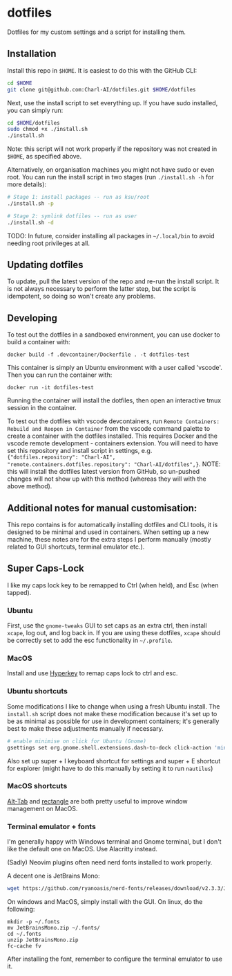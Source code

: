 # dotfiles

Dotfiles for my custom settings and a script for installing them.

## Installation

Install this repo in `$HOME`. It is easiest to do this with the GitHub CLI:

```bash
cd $HOME
git clone git@github.com:Charl-AI/dotfiles.git $HOME/dotfiles
```

Next, use the install script to set everything up. If you have sudo installed, you can simply run:

```bash
cd $HOME/dotfiles
sudo chmod +x ./install.sh
./install.sh
```

Note: this script will not work properly if the repository was not created in `$HOME`, as specified above.

Alternatively, on organisation machines you might not have sudo or even root. You can run the install script in two stages (run `./install.sh -h` for more details):

```bash
# Stage 1: install packages -- run as ksu/root
./install.sh -p

# Stage 2: symlink dotfiles -- run as user
./install.sh -d
```

TODO: In future, consider installing all packages in `~/.local/bin` to avoid needing root privileges at all.

## Updating dotfiles

To update, pull the latest version of the repo and re-run the install script. It is not always necessary to perform the latter step, but the script is idempotent, so doing so won't create any problems.

## Developing

To test out the dotfiles in a sandboxed environment, you can use docker to build a container with:

`docker build -f .devcontainer/Dockerfile . -t dotfiles-test`

This container is simply an Ubuntu environment with a user called 'vscode'. Then you can run the container with:

`docker run -it dotfiles-test`

Running the container will install the dotfiles, then open an interactive tmux session in the container.

To test out the dotfiles with vscode devcontainers, run `Remote Containers: Rebuild and Reopen in Container` from the vscode command palette to create a container with the dotfiles installed. This requires Docker and the vscode remote development - containers extension. You will need to have set this repository and install script in settings, e.g. `{"dotfiles.repository": "Charl-AI", "remote.containers.dotfiles.repository": "Charl-AI/dotfiles",}`. NOTE: this will install the dotfiles latest version from GitHub, so un-pushed changes will not show up with this method (whereas they will with the above method).

## Additional notes for manual customisation:

This repo contains is for automatically installing dotfiles and CLI tools, it is designed to be minimal and used in containers. When setting up a new machine, these notes are for the extra steps I perform manually (mostly related to GUI shortcuts, terminal emulator etc.).

## Super Caps-Lock

I like my caps lock key to be remapped to Ctrl (when held), and Esc (when tapped).

### Ubuntu

First, use the `gnome-tweaks` GUI to set caps as an extra ctrl, then install `xcape`, log out, and log back in. If you are using these dotfiles, `xcape` should be correctly set to add the esc functionality in `~/.profile`.

### MacOS

Install and use [Hyperkey](https://hyperkey.app/) to remap caps lock to ctrl and esc.

### Ubuntu shortcuts

Some modifications I like to change when using a fresh Ubuntu install. The `install.sh` script does not make these modification because it's set up to be as minimal as possible for use in development containers; it's generally best to make these adjustments manually if necessary.

```bash
# enable minimise on click for Ubuntu (Gnome)
gsettings set org.gnome.shell.extensions.dash-to-dock click-action 'minimize'
```

Also set up super + I keyboard shortcut for settings and super + E shortcut for explorer (might have to do this manually by setting it to run `nautilus`)

### MacOS shortcuts

[Alt-Tab](https://alt-tab-macos.netlify.app/) and [rectangle](https://rectangleapp.com/) are both pretty useful to improve window management on MacOS.

### Terminal emulator + fonts

I'm generally happy with Windows terminal and Gnome terminal, but I don't like the default one on MacOS. Use Alacritty instead.

(Sadly) Neovim plugins often need nerd fonts installed to work properly.

A decent one is JetBrains Mono:

```bash
wget https://github.com/ryanoasis/nerd-fonts/releases/download/v2.3.3/JetBrainsMono.zip
```

On windows and MacOS, simply install with the GUI. On linux, do the following:

```
mkdir -p ~/.fonts
mv JetBrainsMono.zip ~/.fonts/
cd ~/.fonts
unzip JetBrainsMono.zip
fc-cache fv
```

After installing the font, remember to configure the terminal emulator to use it.

